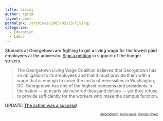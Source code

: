 ```yaml
---
title: Living
author: Kerim
layout: post
permalink: /archives/2005/03/23/living/
categories:
  - Education
  - Labor
---
```

Students at Georgetown are fighting to get a living wage for the lowest paid employees at the university. <a href="http://www.unionvoice.org/campaign/GUlivingwage?rk=w1ahw211yc4wW" onclick="_gaq.push(['_trackEvent', 'outbound-article', 'http://www.unionvoice.org/campaign/GUlivingwage?rk=w1ahw211yc4wW', 'Sign a petition']);" >Sign a petition</a> in support of the hunger strikers.

> The Georgetown Living Wage Coalition believes that Georgetown has an obligation to its employees and that it must provide them with a wage that is enough to cover the costs of necessities in Washington, DC. Georgetown has one of the highest compensated presidents in the nation &#8212; at nearly six hundred thousand dollars &#8212; yet they refuse to provide sufficiently for the workers who make the campus function.

UPDATE: <a href="http://www.georgetown.edu/svp/justemployment.html" onclick="_gaq.push(['_trackEvent', 'outbound-article', 'http://www.georgetown.edu/svp/justemployment.html', 'The action was a success']);" >The action was a success</a>!

<div style="text-align:right;">
  <span style="font-size:x-small;">{<a href="http://technorati.com/tag/Georgetown" onclick="_gaq.push(['_trackEvent', 'outbound-article', 'http://technorati.com/tag/Georgetown', 'Georgetown']);"  rel="tag">Georgetown</a>, <a href="http://technorati.com/tag/living wage" onclick="_gaq.push(['_trackEvent', 'outbound-article', 'http://technorati.com/tag/living wage', 'living wage']);"  rel="tag">living wage</a>, <a href="http://technorati.com/tag/hunger strike" onclick="_gaq.push(['_trackEvent', 'outbound-article', 'http://technorati.com/tag/hunger strike', 'hunger strike']);"  rel="tag">hunger strike</a>}</span>


